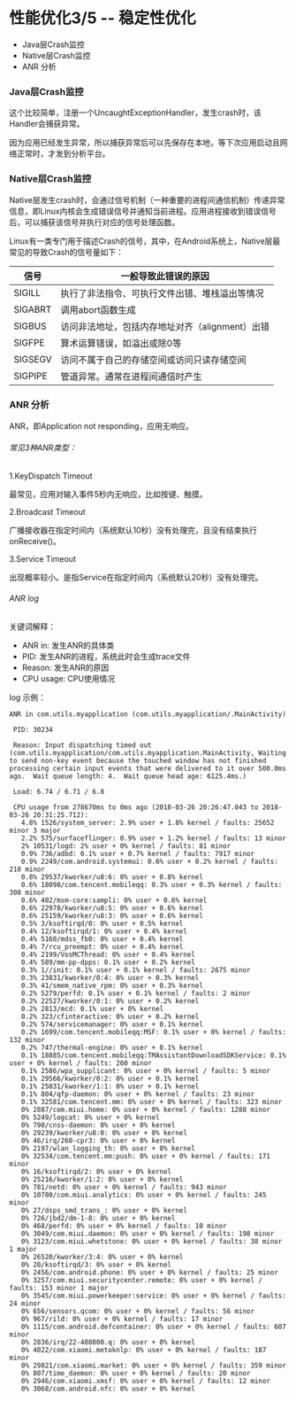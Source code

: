 # 性能优化3/5 -- 稳定性优化

* Java层Crash监控
* Native层Crash监控
* ANR 分析


### Java层Crash监控

这个比较简单，注册一个UncaughtExceptionHandler，发生crash时，该Handler会捕获异常。

因为应用已经发生异常，所以捕获异常后可以先保存在本地，等下次应用启动且网络正常时，才发到分析平台。

### Native层Crash监控

Native层发生crash时，会通过信号机制（一种重要的进程间通信机制）传递异常信息，即Linux内核会生成错误信号并通知当前进程。应用进程接收到错误信号后，可以捕获该信号并执行对应的信号处理函数。

Linux有一类专门用于描述Crash的信号，其中，在Android系统上，Native层最常见的导致Crash的信号量如下：

信号 | 一般导致此错误的原因
------- | -------
SIGILL | 执行了非法指令、可执行文件出错、堆栈溢出等情况
SIGABRT | 调用abort函数生成
SIGBUS | 访问非法地址，包括内存地址对齐（alignment）出错
SIGFPE | 算术运算错误，如溢出或除0等
SIGSEGV | 访问不属于自己的存储空间或访问只读存储空间
SIGPIPE | 管道异常。通常在进程间通信时产生


### ANR 分析

ANR，即Application not responding，应用无响应。

###### 常见3种ANR类型：

1.KeyDispatch Timeout

最常见，应用对输入事件5秒内无响应，比如按键、触摸。

2.Broadcast Timeout

广播接收器在指定时间内（系统默认10秒）没有处理完，且没有结束执行onReceive()。

3.Service Timeout

出现概率较小。是指Service在指定时间内（系统默认20秒）没有处理完。



###### ANR log

关键词解释：

* ANR in: 发生ANR的具体类
* PID: 发生ANR的进程，系统此时会生成trace文件
* Reason: 发生ANR的原因
* CPU usage: CPU使用情况

log 示例：

```
ANR in com.utils.myapplication (com.utils.myapplication/.MainActivity)

 PID: 30234
 
 Reason: Input dispatching timed out (com.utils.myapplication/com.utils.myapplication.MainActivity, Waiting to send non-key event because the touched window has not finished processing certain input events that were delivered to it over 500.0ms ago.  Wait queue length: 4.  Wait queue head age: 6125.4ms.)
 
 Load: 6.74 / 6.71 / 6.8
 
 CPU usage from 278670ms to 0ms ago (2018-03-26 20:26:47.043 to 2018-03-26 20:31:25.712):
   4.8% 1526/system_server: 2.9% user + 1.8% kernel / faults: 25652 minor 3 major
   2.2% 575/surfaceflinger: 0.9% user + 1.2% kernel / faults: 13 minor
   2% 10531/logd: 2% user + 0% kernel / faults: 81 minor
   0.9% 736/adbd: 0.1% user + 0.7% kernel / faults: 7917 minor
   0.9% 2249/com.android.systemui: 0.6% user + 0.2% kernel / faults: 210 minor
   0.8% 29537/kworker/u8:6: 0% user + 0.8% kernel
   0.6% 18098/com.tencent.mobileqq: 0.3% user + 0.3% kernel / faults: 308 minor
   0.6% 402/msm-core:sampli: 0% user + 0.6% kernel
   0.6% 22978/kworker/u8:5: 0% user + 0.6% kernel
   0.6% 25159/kworker/u8:3: 0% user + 0.6% kernel
   0.5% 3/ksoftirqd/0: 0% user + 0.5% kernel
   0.4% 12/ksoftirqd/1: 0% user + 0.4% kernel
   0.4% 5160/mdss_fb0: 0% user + 0.4% kernel
   0.4% 7/rcu_preempt: 0% user + 0.4% kernel
   0.4% 2199/VosMCThread: 0% user + 0.4% kernel
   0.4% 589/mm-pp-dpps: 0.1% user + 0.2% kernel
   0.3% 1//init: 0.1% user + 0.1% kernel / faults: 2675 minor
   0.3% 23831/kworker/0:4: 0% user + 0.3% kernel
   0.3% 41/smem_native_rpm: 0% user + 0.3% kernel
   0.2% 5279/perfd: 0.1% user + 0.1% kernel / faults: 2 minor
   0.2% 22527/kworker/0:1: 0% user + 0.2% kernel
   0.2% 2813/mcd: 0.1% user + 0% kernel
   0.2% 323/cfinteractive: 0% user + 0.2% kernel
   0.2% 574/servicemanager: 0% user + 0.1% kernel
   0.2% 1699/com.tencent.mobileqq:MSF: 0.1% user + 0% kernel / faults: 132 minor
   0.2% 747/thermal-engine: 0% user + 0.1% kernel
   0.1% 18885/com.tencent.mobileqq:TMAssistantDownloadSDKService: 0.1% user + 0% kernel / faults: 260 minor
   0.1% 2586/wpa_supplicant: 0% user + 0% kernel / faults: 5 minor
   0.1% 29566/kworker/0:2: 0% user + 0.1% kernel
   0.1% 25031/kworker/1:1: 0% user + 0.1% kernel
   0.1% 804/qfp-daemon: 0% user + 0% kernel / faults: 23 minor
   0.1% 32581/com.tencent.mm: 0% user + 0% kernel / faults: 323 minor
   0% 2887/com.miui.home: 0% user + 0% kernel / faults: 1288 minor
   0% 5249/logcat: 0% user + 0% kernel
   0% 790/cnss-daemon: 0% user + 0% kernel
   0% 29239/kworker/u8:0: 0% user + 0% kernel
   0% 46/irq/260-cpr3: 0% user + 0% kernel
   0% 2197/wlan_logging_th: 0% user + 0% kernel
   0% 32534/com.tencent.mm:push: 0% user + 0% kernel / faults: 171 minor
   0% 16/ksoftirqd/2: 0% user + 0% kernel
   0% 25216/kworker/1:2: 0% user + 0% kernel
   0% 781/netd: 0% user + 0% kernel / faults: 943 minor
   0% 10780/com.miui.analytics: 0% user + 0% kernel / faults: 245 minor
   0% 27/dsps_smd_trans_: 0% user + 0% kernel
   0% 726/jbd2/dm-1-8: 0% user + 0% kernel
   0% 468/perfd: 0% user + 0% kernel / faults: 10 minor
   0% 3049/com.miui.daemon: 0% user + 0% kernel / faults: 198 minor
   0% 3123/com.miui.whetstone: 0% user + 0% kernel / faults: 38 minor 1 major
   0% 26520/kworker/3:4: 0% user + 0% kernel
   0% 20/ksoftirqd/3: 0% user + 0% kernel
   0% 2456/com.android.phone: 0% user + 0% kernel / faults: 25 minor
   0% 3257/com.miui.securitycenter.remote: 0% user + 0% kernel / faults: 153 minor 1 major
   0% 3545/com.miui.powerkeeper:service: 0% user + 0% kernel / faults: 24 minor
   0% 656/sensors.qcom: 0% user + 0% kernel / faults: 56 minor
   0% 967/rild: 0% user + 0% kernel / faults: 17 minor
   0% 1115/com.android.defcontainer: 0% user + 0% kernel / faults: 607 minor
   0% 2836/irq/22-408000.q: 0% user + 0% kernel
   0% 4022/com.xiaomi.metoknlp: 0% user + 0% kernel / faults: 187 minor
   0% 29821/com.xiaomi.market: 0% user + 0% kernel / faults: 359 minor
   0% 807/time_daemon: 0% user + 0% kernel / faults: 20 minor
   0% 2946/com.xiaomi.xmsf: 0% user + 0% kernel / faults: 12 minor
   0% 3068/com.android.nfc: 0% user + 0% kernel

```

